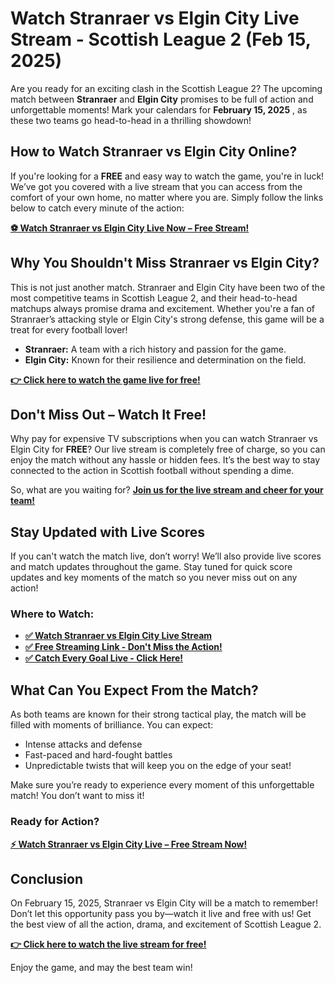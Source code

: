 # Watch Stranraer vs Elgin City Live Stream - Scottish League 2 (Feb 15, 2025)

Are you ready for an exciting clash in the Scottish League 2? The upcoming match between **Stranraer** and **Elgin City** promises to be full of action and unforgettable moments! Mark your calendars for **February 15, 2025** , as these two teams go head-to-head in a thrilling showdown!

## How to Watch Stranraer vs Elgin City Online?

If you're looking for a **FREE** and easy way to watch the game, you're in luck! We’ve got you covered with a live stream that you can access from the comfort of your own home, no matter where you are. Simply follow the links below to catch every minute of the action:

[**⚽ Watch Stranraer vs Elgin City Live Now – Free Stream!**](https://tinyurl.com/livestreamfreeo?st=Stranraer+vs+Elgin+City&si=ghc)

## Why You Shouldn't Miss Stranraer vs Elgin City?

This is not just another match. Stranraer and Elgin City have been two of the most competitive teams in Scottish League 2, and their head-to-head matchups always promise drama and excitement. Whether you're a fan of Stranraer’s attacking style or Elgin City's strong defense, this game will be a treat for every football lover!

- **Stranraer:** A team with a rich history and passion for the game.
- **Elgin City:** Known for their resilience and determination on the field.

[**👉 Click here to watch the game live for free!**](https://tinyurl.com/livestreamfreeo?st=Stranraer+vs+Elgin+City&si=ghc)

## Don't Miss Out – Watch It Free!

Why pay for expensive TV subscriptions when you can watch Stranraer vs Elgin City for **FREE**? Our live stream is completely free of charge, so you can enjoy the match without any hassle or hidden fees. It’s the best way to stay connected to the action in Scottish football without spending a dime.

So, what are you waiting for? [**Join us for the live stream and cheer for your team!**](https://tinyurl.com/livestreamfreeo?st=Stranraer+vs+Elgin+City&si=ghc)

## Stay Updated with Live Scores

If you can't watch the match live, don’t worry! We’ll also provide live scores and match updates throughout the game. Stay tuned for quick score updates and key moments of the match so you never miss out on any action!

### Where to Watch:

- [**✅ Watch Stranraer vs Elgin City Live Stream**](https://tinyurl.com/livestreamfreeo?st=Stranraer+vs+Elgin+City&si=ghc)
- [**✅ Free Streaming Link - Don't Miss the Action!**](https://tinyurl.com/livestreamfreeo?st=Stranraer+vs+Elgin+City&si=ghc)
- [**✅ Catch Every Goal Live - Click Here!**](https://tinyurl.com/livestreamfreeo?st=Stranraer+vs+Elgin+City&si=ghc)

## What Can You Expect From the Match?

As both teams are known for their strong tactical play, the match will be filled with moments of brilliance. You can expect:

- Intense attacks and defense
- Fast-paced and hard-fought battles
- Unpredictable twists that will keep you on the edge of your seat!

Make sure you’re ready to experience every moment of this unforgettable match! You don’t want to miss it!

### Ready for Action?

[**⚡ Watch Stranraer vs Elgin City Live – Free Stream Now!**](https://tinyurl.com/livestreamfreeo?st=Stranraer+vs+Elgin+City&si=ghc)

## Conclusion

On February 15, 2025, Stranraer vs Elgin City will be a match to remember! Don’t let this opportunity pass you by—watch it live and free with us! Get the best view of all the action, drama, and excitement of Scottish League 2.

[**👉 Click here to watch the live stream for free!**](https://tinyurl.com/livestreamfreeo?st=Stranraer+vs+Elgin+City&si=ghc)

Enjoy the game, and may the best team win!
